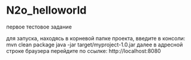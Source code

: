 # N2o_helloworld
первое тестовое задание

для запуска, находясь в корневой папке проекта,  введите в консоли:
mvn clean package
java -jar target/myproject-1.0.jar
далее в адресной строке браузера перейдите по ссылке:
http://localhost:8080



